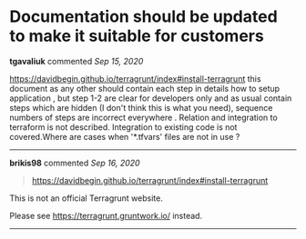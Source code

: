 # Documentation should be updated to make it suitable  for customers

**tgavaliuk** commented *Sep 15, 2020*

https://davidbegin.github.io/terragrunt/index#install-terragrunt
this document as any other should contain each step in details how to setup application , but step 1-2 are clear for developers only and as usual contain steps which are hidden (I don't think this is what you need),
sequence numbers of steps are incorrect everywhere . Relation and integration to terraform is not described. Integration to existing code is not covered.Where are cases when '*.tfvars' files are not in use ?
<br />
***


**brikis98** commented *Sep 16, 2020*

> https://davidbegin.github.io/terragrunt/index#install-terragrunt

This is not an official Terragrunt website.

Please see https://terragrunt.gruntwork.io/ instead.
***

